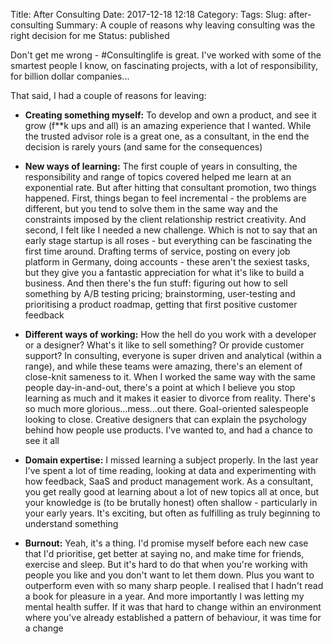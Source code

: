 Title: After Consulting
Date: 2017-12-18 12:18
Category:
Tags:
Slug: after-consulting
Summary: A couple of reasons why leaving consulting was the right decision for me
Status: published

Don't get me wrong - #Consultinglife is great. I've worked with some of the smartest people I know, on fascinating projects, with a lot of responsibility, for billion dollar companies...  

That said, I had a couple of reasons for leaving:  

- **Creating something myself:** To develop and own a product, and see it grow (f**k ups and all) is an amazing experience that I wanted. While the trusted advisor role is a great one, as a consultant, in the end the decision is rarely yours (and same for the consequences)

- **New ways of learning:** The first couple of years in consulting, the responsibility and range of topics covered helped me learn at an exponential rate. But after hitting that consultant promotion, two things happened. First, things began to feel incremental - the problems are different, but you tend to solve them in the same way and the constraints imposed by the client relationship restrict creativity. And second, I felt like I needed a new challenge. Which is not to say that an early stage startup is all roses - but everything can be fascinating the first time around. Drafting terms of service, posting on every job platform in Germany, doing accounts - these aren't the sexiest tasks, but they give you a fantastic appreciation for what it's like to build a business. And then there's the fun stuff: figuring out how to sell something by A/B testing pricing; brainstorming, user-testing and prioritising a product roadmap, getting that first positive customer feedback

- **Different ways of working:** How the hell do you work with a developer or a designer? What's it like to sell something? Or provide customer support? In consulting, everyone is super driven and analytical (within a range), and while these teams were amazing, there's an element of close-knit sameness to it. When I worked the same way with the same people day-in-and-out, there's a point at which I believe you stop learning as much and it makes it easier to divorce from reality. There's so much more glorious...mess...out there. Goal-oriented salespeople looking to close. Creative designers that can explain the psychology behind how people use products. I've wanted to, and had a chance to see it all

- **Domain expertise:** I missed learning a subject properly. In the last year I've spent a lot of time reading, looking at data and experimenting with how feedback, SaaS and product management work. As a consultant, you get really good at learning about a lot of new topics all at once, but your knowledge is (to be brutally honest) often shallow - particularly in your early years. It's exciting, but often as fulfilling as truly beginning to understand something

- **Burnout:** Yeah, it's a thing. I'd promise myself before each new case that I'd prioritise, get better at saying no, and make time for friends, exercise and sleep. But it's hard to do that when you're working with people you like and you don't want to let them down. Plus you want to outperform even with so many sharp people. I realised that I hadn't read a book for pleasure in a year. And more importantly I was letting my mental health suffer. If it was that hard to change within an environment where you've already established a pattern of behaviour, it was time for a change
